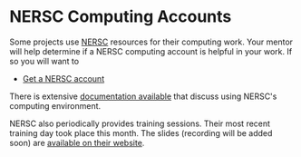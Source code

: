 # NERSC Computing Accounts

Some projects use [NERSC](http://www.nersc.gov) resources for their computing work. Your mentor will help determine if a NERSC computing account is helpful in your work.  If so you will want to 

* [Get a NERSC account](http://www.nersc.gov/users/accounts/user-accounts/get-a-nersc-account)

There is extensive [documentation available](https://docs.nersc.gov/getting-started/) that discuss using NERSC's computing environment.  

NERSC also periodically provides training sessions. Their most recent training day took place this month.  The slides (recording will be added soon) are [available on their website](https://www.nersc.gov/users/training/events/new-user-training-june-16-2020/).
